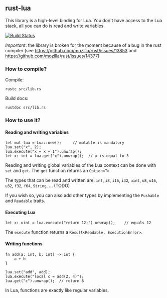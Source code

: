 ## rust-lua

This library is a high-level binding for Lua. You don't have access to the Lua stack, all you can do is read and write variables.

[![Build Status](https://travis-ci.org/Tomaka17/rust-lua.svg?branch=master)](https://travis-ci.org/Tomaka17/rust-lua)

*Important*: the library is broken for the moment because of a bug in the rust compiler (see https://github.com/mozilla/rust/issues/13853 and https://github.com/mozilla/rust/issues/14377)

### How to compile?

Compile:

    rustc src/lib.rs

Build docs:
    
    rustdoc src/lib.rs

### How to use it?

#### Reading and writing variables

    let mut lua = Lua::new();     // mutable is mandatory
    lua.set("x", 2);
    lua.execute("x = x + 1").unwrap();
    let x: int = lua.get("x").unwrap();  // x is equal to 3

Reading and writing global variables of the Lua context can be done with `set` and `get`.
The `get` function returns an `Option<T>` 

The types that can be read and written are: `int`, `i8`, `i16`, `i32`, `uint`, `u8`, `u16`, `u32`, `f32`, `f64`, `String`, ... (TODO)

If you wish so, you can also add other types by implementing the `Pushable` and `Readable` traits.

#### Executing Lua

    let x: uint = lua.execute("return 12;").unwrap();    // equals 12

The `execute` function returns a `Result<Readable, ExecutionError>`.

#### Writing functions

    fn add(a: int, b: int) -> int {
        a + b
    }
    
    lua.set("add", add);
    lua.execute("local c = add(2, 4)");
    lua.get("c").unwrap();  // return 6
    
In Lua, functions are exactly like regular variables.
